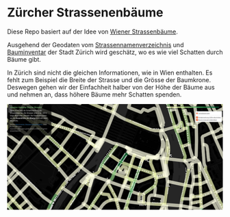 # Zürcher Strassenenbäume

Diese Repo basiert auf der Idee von [Wiener Strassenbäume](https://github.com/elias-gander/WienerStrassenbaeume).

Ausgehend der Geodaten vom [Strassennamenverzeichnis](https://www.stadt-zuerich.ch/geodaten/download/Strassennamenverzeichnis) und [Bauminventar](https://www.stadt-zuerich.ch/geodaten/download/Bauminventar) der Stadt Zürich wird geschätz, wo es wie viel Schatten durch Bäume gibt.

In Zürich sind nicht die gleichen Informationen, wie in Wien enthalten. Es fehlt zum Beispiel die Breite der Strasse und die Grösse der Baumkrone. Deswegen gehen wir der Einfachheit halber von der Höhe der Bäume aus und nehmen an, dass höhere Bäume mehr Schatten spenden.


![Screenshot](image/Screenshot.png)


